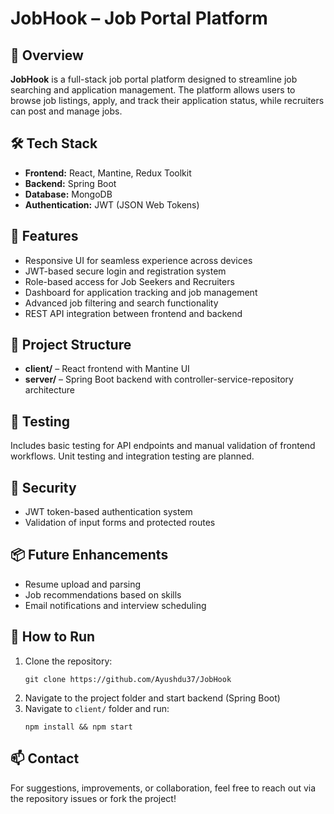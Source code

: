 <h1>JobHook – Job Portal Platform</h1>


<h2>📌 Overview</h2>
<p>
  <strong>JobHook</strong> is a full-stack job portal platform designed to streamline job searching and application management. 
  The platform allows users to browse job listings, apply, and track their application status, while recruiters can post and manage jobs.
</p>

<h2>🛠️ Tech Stack</h2>
<ul>
  <li><strong>Frontend:</strong> React, Mantine, Redux Toolkit</li>
  <li><strong>Backend:</strong> Spring Boot</li>
  <li><strong>Database:</strong> MongoDB</li>
  <li><strong>Authentication:</strong> JWT (JSON Web Tokens)</li>
</ul>

<h2>🚀 Features</h2>
<ul>
  <li>Responsive UI for seamless experience across devices</li>
  <li>JWT-based secure login and registration system</li>
  <li>Role-based access for Job Seekers and Recruiters</li>
  <li>Dashboard for application tracking and job management</li>
  <li>Advanced job filtering and search functionality</li>
  <li>REST API integration between frontend and backend</li>
</ul>

<h2>📁 Project Structure</h2>
<ul>
  <li><strong>client/</strong> – React frontend with Mantine UI</li>
  <li><strong>server/</strong> – Spring Boot backend with controller-service-repository architecture</li>
</ul>

<h2>🧪 Testing</h2>
<p>
  Includes basic testing for API endpoints and manual validation of frontend workflows. Unit testing and integration testing are planned.
</p>

<h2>🔐 Security</h2>
<ul>
  <li>JWT token-based authentication system</li>
  <li>Validation of input forms and protected routes</li>
</ul>

<h2>📦 Future Enhancements</h2>
<ul>
  <li>Resume upload and parsing</li>
  <li>Job recommendations based on skills</li>
  <li>Email notifications and interview scheduling</li>
</ul>

<h2>📌 How to Run</h2>
<ol>
  <li>Clone the repository:
    <pre><code>git clone https://github.com/Ayushdu37/JobHook</code></pre>
  </li>
  <li>Navigate to the project folder and start backend (Spring Boot)</li>
  <li>Navigate to <code>client/</code> folder and run:
    <pre><code>npm install && npm start</code></pre>
  </li>
</ol>

<h2>📫 Contact</h2>
<p>
  For suggestions, improvements, or collaboration, feel free to reach out via the repository issues or fork the project!
</p>
